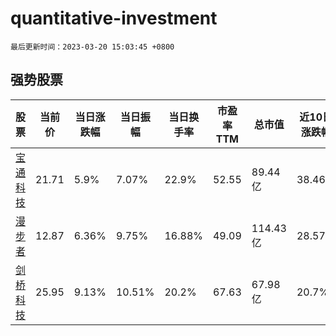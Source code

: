 # quantitative-investment

`最后更新时间：2023-03-20 15:03:45 +0800`

## 强势股票

|股票|当前价|当日涨跌幅|当日振幅|当日换手率|市盈率TTM|总市值|近10日涨跌幅|
|----|----|----|----|----|----|----|----|
|[宝通科技](https://xueqiu.com/S/SZ300031)|21.71|5.9%|7.07%|22.9%|52.55|89.44亿|38.46%|
|[漫步者](https://xueqiu.com/S/SZ002351)|12.87|6.36%|9.75%|16.88%|49.09|114.43亿|28.57%|
|[剑桥科技](https://xueqiu.com/S/SH603083)|25.95|9.13%|10.51%|20.2%|67.63|67.98亿|20.7%|
